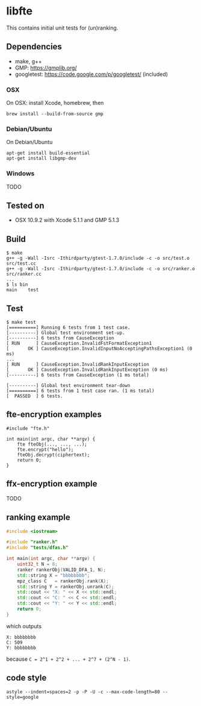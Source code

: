 libfte
======

This contains initial unit tests for (un)ranking.

Dependencies
------------

* make, g++
* GMP: https://gmplib.org/
* googletest: https://code.google.com/p/googletest/ (included)

### OSX

On OSX: install Xcode, homebrew, then

```
brew install --build-from-source gmp
```

### Debian/Ubuntu

On Debian/Ubuntu

```
apt-get install build-essential
apt-get install libgmp-dev
```

### Windows

TODO

Tested on
---------

* OSX 10.9.2 with Xcode 5.1.1 and GMP 5.1.3

Build
-----

```
$ make
g++ -g -Wall -Isrc -Ithirdparty/gtest-1.7.0/include -c -o src/test.o src/test.cc
g++ -g -Wall -Isrc -Ithirdparty/gtest-1.7.0/include -c -o src/ranker.o src/ranker.cc
...
$ ls bin
main	test
```

Test
----

```
$ make test
[==========] Running 6 tests from 1 test case.
[----------] Global test environment set-up.
[----------] 6 tests from CauseException
[ RUN      ] CauseException.InvalidFstFormatException1
[       OK ] CauseException.InvalidInputNoAcceptingPathsException1 (0 ms)
...
[ RUN      ] CauseException.InvalidRankInputException
[       OK ] CauseException.InvalidRankInputException (0 ms)
[----------] 6 tests from CauseException (1 ms total)

[----------] Global test environment tear-down
[==========] 6 tests from 1 test case ran. (1 ms total)
[  PASSED  ] 6 tests.
```

fte-encryption examples
-----------------------

```
#include "fte.h"

int main(int argc, char **argv) {
    fte fteObj(..., ..., ...);
    fte.encrypt("hello");
    fteObj.decrypt(ciphertext);
    return 0;
}

```

ffx-encryption example
----------------------

TODO

ranking example
---------------

```c++
#include <iostream>

#include "ranker.h"
#include "tests/dfas.h"

int main(int argc, char **argv) {
    uint32_t N = 8;
    ranker rankerObj(VALID_DFA_1, N);
    std::string X = "bbbbbbbb";
    mpz_class C   = rankerObj.rank(X);
    std::string Y = rankerObj.unrank(C);
    std::cout << "X: " << X << std::endl;
    std::cout << "C: " << C << std::endl;
    std::cout << "Y: " << Y << std::endl;
    return 0;
}
```

which outputs

```
X: bbbbbbbb
C: 509
Y: bbbbbbbb
```

because ```C = 2^1 + 2^2 + ... + 2^7 + (2^N - 1)```.

code style
----------

```astyle --indent=spaces=2 -p -P -U -c --max-code-length=80 --style=google```

